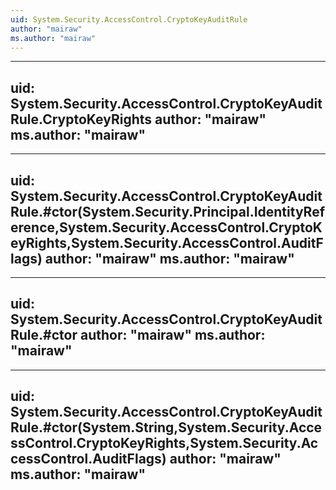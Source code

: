 ```yaml
---
uid: System.Security.AccessControl.CryptoKeyAuditRule
author: "mairaw"
ms.author: "mairaw"
---
```


---
uid: System.Security.AccessControl.CryptoKeyAuditRule.CryptoKeyRights
author: "mairaw"
ms.author: "mairaw"
---

---
uid: System.Security.AccessControl.CryptoKeyAuditRule.#ctor(System.Security.Principal.IdentityReference,System.Security.AccessControl.CryptoKeyRights,System.Security.AccessControl.AuditFlags)
author: "mairaw"
ms.author: "mairaw"
---

---
uid: System.Security.AccessControl.CryptoKeyAuditRule.#ctor
author: "mairaw"
ms.author: "mairaw"
---

---
uid: System.Security.AccessControl.CryptoKeyAuditRule.#ctor(System.String,System.Security.AccessControl.CryptoKeyRights,System.Security.AccessControl.AuditFlags)
author: "mairaw"
ms.author: "mairaw"
---
